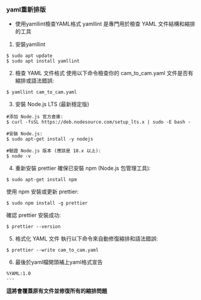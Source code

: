 ### yaml重新排版
* 使用yamllint檢查YAML格式
yamllint 是專門用於檢查 YAML 文件結構和縮排的工具
1. 安裝yamllint
```
$ sudo apt update
$ sudo apt install yamllint
```

2. 檢查 YAML 文件格式
使用以下命令檢查你的 cam_to_cam.yaml 文件是否有縮排或語法錯誤:
```
$ yamllint cam_to_cam.yaml
```

3. 安裝 Node.js LTS (最新穩定版)
```
#添加 Node.js 官方倉庫:
$ curl -fsSL https://deb.nodesource.com/setup_lts.x | sudo -E bash -

#安裝 Node.js:
$ sudo apt-get install -y nodejs

#驗證 Node.js 版本 (應該是 18.x 以上):
$ node -v
```
4. 重新安裝 prettier
確保已安裝 npm (Node.js 包管理工具):
```
$ sudo apt-get install npm
```

使用 npm 安裝或更新 prettier:
```
$ sudo npm install -g prettier
```

確認 prettier 安裝成功:
```
$ prettier --version
```

5. 格式化 YAML 文件
執行以下命令來自動修復縮排和語法錯誤:
```
$ prettier --write cam_to_cam.yaml
```
6. 最後於yaml檔開頭補上yaml格式宣告
```
%YAML:1.0
---
```
**這將會覆蓋原有文件並修復所有的縮排問題**
